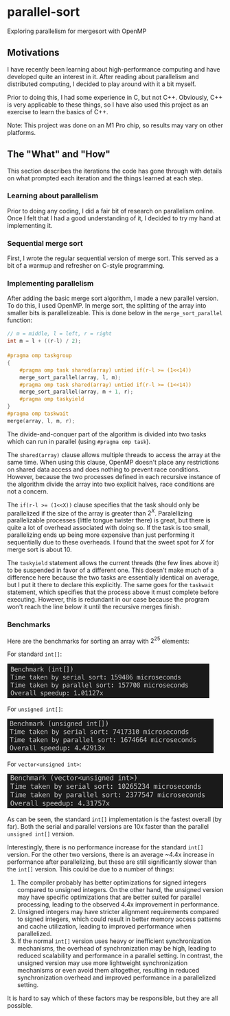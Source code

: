 # parallel-sort

Exploring parallelism for mergesort with OpenMP

## Motivations

I have recently been learning about high-performance computing and have developed quite an interest in it. After reading about parallelism and distributed computing, I decided to play around with it a bit myself.

Prior to doing this, I had some experience in C, but not C++. Obviously, C++ is very applicable to these things, so I have also used this project as an exercise to learn the basics of C++.

Note: This project was done on an M1 Pro chip, so results may vary on other platforms.

## The "What" and "How"

This section describes the iterations the code has gone through with details on what prompted each iteration and the things learned at each step.

### Learning about parallelism

Prior to doing any coding, I did a fair bit of research on parallelism online. Once I felt that I had a good understanding of it, I decided to try my hand at implementing it.

### Sequential merge sort

First, I wrote the regular sequential version of merge sort. This served as a bit of a warmup and refresher on C-style programming.

### Implementing parallelism

After adding the basic merge sort algorithm, I made a new parallel version. To do this, I used OpenMP.
In merge sort, the splitting of the array into smaller bits is parallelizeable. This is done below in the `merge_sort_parallel` function:

```cpp
// m = middle, l = left, r = right
int m = l + ((r-l) / 2);

#pragma omp taskgroup
{
    #pragma omp task shared(array) untied if(r-l >= (1<<14))
    merge_sort_parallel(array, l, m);
    #pragma omp task shared(array) untied if(r-l >= (1<<14))
    merge_sort_parallel(array, m + 1, r);
    #pragma omp taskyield
}
#pragma omp taskwait
merge(array, l, m, r);
```

The divide-and-conquer part of the algorithm is divided into two tasks which can run in parallel (using `#pragma omp task`).

The `shared(array)` clause allows multiple threads to access the array at the same time. When using this clause, OpenMP doesn't place any restrictions on shared data access and does nothing to prevent race conditions. However, because the two processes defined in each recursive instance of the algorithm divide the array into two explicit halves, race conditions are not a concern.

The `if(r-l >= (1<<X))` clause specifies that the task should only be parallelized if the size of the array is greater than $2^X$. Paralellizing parallelizable processes (little tongue twister there) is great, but there is quite a lot of overhead associated with doing so. If the task is too small, parallelizing ends up being more expensive than just performing it sequentially due to these overheads. I found that the sweet spot for $X$ for merge sort is about 10.

The `taskyield` statement allows the current threads (the few lines above it) to be suspended in favor of a different one. This doesn't make much of a difference here because the two tasks are essentially identical on average, but I put it there to declare this explicitly. The same goes for the `taskwait` statement, which specifies that the process above it must complete before executing. However, this is redundant in our case because the program won't reach the line below it until the recursive merges finish.

<!-- ### Tweaking and Testing

After getting the parallelism working properly, I started testing different things and playing around with the code. This is where things got interesting.

Firstly, I realized that using the standard `signed int` does **not** work well for implementing an efficient merge sort. Here is why I think this is:

In each recursive call of the merge sort function, we calculate the middle index of the array by taking the left and right subarray indices and finding the midpoint (`m = l + ((r-l) / 2)`). This requires standard integer division **by 2**.

Because the standard `int` is signed, it has an MSB of 1, whereas the `unsigned int` has no important MSB. Because of this, the `unsigned int` can perform division by powers of 2 much more easily (which is what we need), as a simple right shift can be used to do so. The overhead from doing the more complex division need for a signed `int` adds up quickly and slows the algorithm down a lot. -->

### Benchmarks

Here are the benchmarks for sorting an array with $2^{25}$ elements:

For standard `int[]`:

<!-- ![Int](https://github.com/lucasleschynski/parallel-sort/blob/main/benchmarks/int.png?raw=true) -->
<img src="https://github.com/lucasleschynski/parallel-sort/blob/main/benchmarks/int.png?raw=true" height="80" />

For `unsigned int[]`:

<!-- ![Int](https://github.com/lucasleschynski/parallel-sort/blob/main/benchmarks/unsigned.png?raw=true) -->
<img src="https://github.com/lucasleschynski/parallel-sort/blob/main/benchmarks/unsigned.png?raw=true" height="80" />

For `vector<unsigned int>`:

<!-- ![Int](https://github.com/lucasleschynski/parallel-sort/blob/main/benchmarks/vector.png?raw=true) -->
<img src="https://github.com/lucasleschynski/parallel-sort/blob/main/benchmarks/vector.png?raw=true" height="80" />

As can be seen, the standard `int[]` implementation is the fastest overall (by far). Both the serial and parallel versions are 10x faster than the parallel `unsigned int[]` version.

Interestingly, there is no performance increase for the standard `int[]` version. For the other two versions, there is an average ~4.4x increase in performance after parallelizing, but these are still significantly slower than the `int[]` version. This could be due to a number of things:

1. The compiler probably has better optimizations for signed integers compared to unsigned integers. On the other hand, the unsigned version may have specific optimizations that are better suited for parallel processing, leading to the observed 4.4x improvement in performance.
2. Unsigned integers may have stricter alignment requirements compared to signed integers, which could result in better memory access patterns and cache utilization, leading to improved performance when parallelized.
3. If the normal `int[]` version uses heavy or inefficient synchronization mechanisms, the overhead of synchronization may be high, leading to reduced scalability and performance in a parallel setting. In contrast, the unsigned version may use more lightweight synchronization mechanisms or even avoid them altogether, resulting in reduced synchronization overhead and improved performance in a parallelized setting.

It is hard to say which of these factors may be responsible, but they are all possible.
